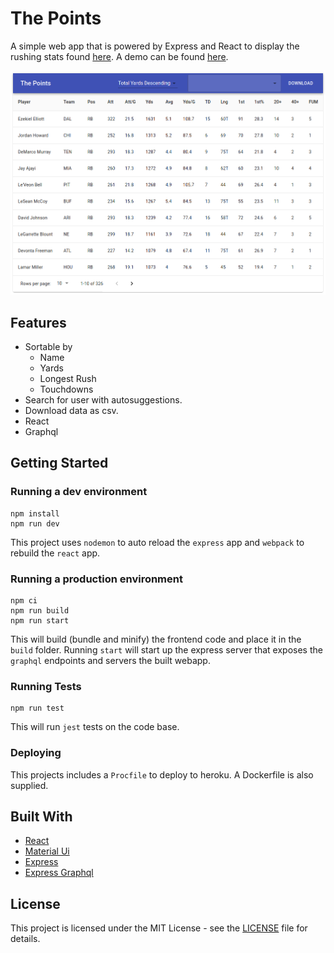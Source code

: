 # The Points
A simple web app that is powered by Express and React to display the rushing stats found [here](https://github.com/Adriel-M/the-points/blob/master/src/server/RushingStore/rushing.json). A demo can be found [here](https://thepoints.adrielm.dev/).

![alt text](./resources/screenshot.png "Screenshot")

## Features

- Sortable by
  - Name
  - Yards
  - Longest Rush
  - Touchdowns
- Search for user with autosuggestions.
- Download data as csv.
- React
- Graphql

## Getting Started

### Running a dev environment

```
npm install
npm run dev
```

This project uses `nodemon` to auto reload the `express` app and `webpack` to rebuild the `react` app.

### Running a production environment

```
npm ci
npm run build
npm run start
```

This will build (bundle and minify) the frontend code and place it in the `build` folder. Running `start` will start up the express server that exposes the `graphql` endpoints and servers the built webapp.

### Running Tests

```
npm run test
```

This will run `jest` tests on the code base.

### Deploying

This projects includes a `Procfile` to deploy to heroku. A Dockerfile is also
supplied.

## Built With

- [React](https://github.com/facebook/react)
- [Material Ui](https://github.com/mui-org/material-ui)
- [Express](https://github.com/expressjs/express)
- [Express Graphql](https://github.com/graphql/express-graphql)

## License

This project is licensed under the MIT License - see the [LICENSE](LICENSE) file for details.

